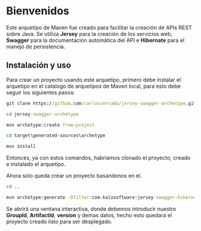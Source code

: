 # Bienvenidos

Este arquetipo de Maven fue creado para facilitar la creación de APIs REST sobre Java. 
Se utiliza **Jersey** para la creación de los servicios web,  **Swagger** para la documentación automática del API e **Hibernate** para el manejo de persistencia. 


## Instalación y uso

Para crear un proyecto usando este arquetipo, primero debe instalar el arquetipo en el catalogo de arquetipos de Maven local, para esto debe seguir los siguientes pasos:


```bat
git clone https://github.com/carloscercado/jersey-swagger-archetype.git 

cd jersey-swagger-archetype

mvn archetype:create-from-project

cd target\generated-sources\archetype

mvn install
```
Entonces, ya con estos comandos, habriamos clonado el proyecto, creado e instalado el arquetipo.

Ahora solo queda crear un proyecto basandonos en el.

```bat
cd ..

mvn archetype:generate -Dfilter:com.kalosoftware:jersey-swagger-hibernate
```
Se abrirá una ventana interactiva, donde debemos introducir nuestro **GroupId**, **ArtifactId**, **version** y demas datos, hecho esto quedara el proyecto creado listo para ser desplegado.